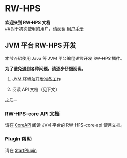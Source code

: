 # RW-HPS
**欢迎来到 RW-HPS 文档**    
##对于初次使用的用户，请阅读 [用户手册](run/UserManual.md)

## JVM 平台 RW-HPS 开发

本节介绍使用 Java 等 JVM 平台编程语言开发 RW-HPS 插件。

**为了避免遇到各种问题，请逐步仔细阅读。**

1. [JVM 环境和开发准备工作](plugin/Preparations.md)

2. 阅读 API 文档（见下文）

之后...

### RW-HPS-core API 文档
请在 [CoreAPI](api/CoreAPI.md) 阅读 JVM 平台的 RW-HPS-core-api 使用文档。
### Plugin 帮助
请在 [StartPlugin](plugin/StartPlugin.md) 
